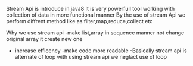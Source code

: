Stream Api is introduce in java8 
It is very powerfull tool working with collection of data in more functional manner
By the use of stream Api we perform diffrent method like as filter,map,reduce,collect etc

Why we use stream api
-make list,array in sequence manner not change original array it create new one
- increase efficency 
-make code more readable
-Basically stream api is alternate of loop with using stream api we neglact use of loop

